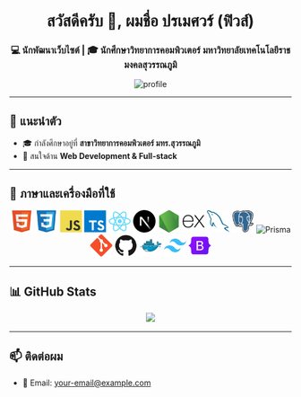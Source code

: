 <h1 align="center">สวัสดีครับ 👋, ผมชื่อ ปรเมศวร์ (ฟิวส์)</h1>
<h3 align="center">💻 นักพัฒนาเว็บไซต์ | 🎓 นักศึกษาวิทยาการคอมพิวเตอร์ มหาวิทยาลัยเทคโนโลยีราชมงคลสุวรรณภูมิ</h3>

<p align="center">
  <img src="https://i.imgur.com/YOUR_IMAGE_LINK.jpg" alt="profile" width="200"/>
</p>

---

## 🌱 แนะนำตัว
- 🎓 กำลังศึกษาอยู่ที่ **สาขาวิทยาการคอมพิวเตอร์ มทร.สุวรรณภูมิ**  
- 🌱 สนใจด้าน **Web Development & Full-stack**  

---

## 🚀 ภาษาและเครื่องมือที่ใช้
<p align="center">
  <img alt="HTML5" width="40px" src="https://raw.githubusercontent.com/devicons/devicon/master/icons/html5/html5-original.svg" />
  <img alt="CSS3" width="40px" src="https://raw.githubusercontent.com/devicons/devicon/master/icons/css3/css3-original.svg" />
  <img alt="JavaScript" width="40px" src="https://raw.githubusercontent.com/devicons/devicon/master/icons/javascript/javascript-original.svg" />
  <img alt="TypeScript" width="40px" src="https://raw.githubusercontent.com/devicons/devicon/master/icons/typescript/typescript-original.svg" />
  <img alt="React" width="40px" src="https://raw.githubusercontent.com/devicons/devicon/master/icons/react/react-original.svg" />
  <img alt="Next.js" width="40px" src="https://raw.githubusercontent.com/devicons/devicon/master/icons/nextjs/nextjs-original.svg" />
  <img alt="Node.js" width="40px" src="https://raw.githubusercontent.com/devicons/devicon/master/icons/nodejs/nodejs-original.svg" />
  <img alt="Express" width="40px" src="https://raw.githubusercontent.com/devicons/devicon/master/icons/express/express-original.svg" />
  <img alt="MySQL" width="40px" src="https://raw.githubusercontent.com/devicons/devicon/master/icons/mysql/mysql-original.svg" />
  <img alt="PostgreSQL" width="40px" src="https://raw.githubusercontent.com/devicons/devicon/master/icons/postgresql/postgresql-original.svg" />
  <img alt="Prisma" width="40px" src="https://raw.githubusercontent.com/prisma/prisma/main/docs/static/favicon.ico" />
  <img alt="Git" width="40px" src="https://raw.githubusercontent.com/devicons/devicon/master/icons/git/git-original.svg" />
  <img alt="GitHub" width="40px" src="https://raw.githubusercontent.com/devicons/devicon/master/icons/github/github-original.svg" />
  <img alt="Docker" width="40px" src="https://raw.githubusercontent.com/devicons/devicon/master/icons/docker/docker-original.svg" />
  <img alt="Tailwind CSS" width="40px" src="https://raw.githubusercontent.com/devicons/devicon/master/icons/tailwindcss/tailwindcss-original.svg" />
  <img alt="Bootstrap" width="40px" src="https://raw.githubusercontent.com/devicons/devicon/master/icons/bootstrap/bootstrap-original.svg" />
</p>

---

## 📊 GitHub Stats

<p align="center">
  <img src="https://github-readme-stats.vercel.app/api/top-langs/?username=Porames-sukrod&layout=compact&theme=tokyonight" />
</p>

---

## 📫 ติดต่อผม
- 📧 Email: your-email@example.com
